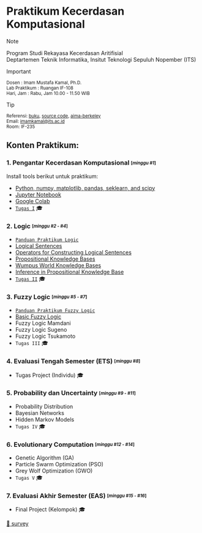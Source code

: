 # Praktikum Kecerdasan Komputasional

> [!NOTE]
> Program Studi Rekayasa Kecerdasan Aritifisial<br />
> Deptartemen Teknik Informatika, Insitut Teknologi Sepuluh Nopember (ITS)

> [!IMPORTANT]
> <sup> Dosen         : Imam Mustafa Kamal, Ph.D. </sup> <br />
> <sup>Lab Praktikum  : Ruangan IF-108 </sup> <br />
> <sup>Hari, Jam      : Rabu, Jam 10.00 - 11.50 WIB </sup>

> [!TIP]
> <sup> Referensi: [buku](https://people.engr.tamu.edu/guni/csce421/files/AI_Russell_Norvig.pdf), [source code](https://github.com/aimacode/aima-python), [aima-berkeley](https://aima.cs.berkeley.edu/) </sup> <br />
> <sup> Email: imamkamal@its.ac.id</sup><br />
> <sup> Room: IF-235</sup>


## Konten Praktikum:
### 1. Pengantar Kecerdasan Komputasional <sub><sup>[_minggu #1_]</sup></sub> <br />
Install tools berikut untuk praktikum:
* [Python, numpy, matplotlib, pandas, seklearn, and scipy](https://github.com/bscpnu/Praktikum-Kecerdasan-Komputasional/blob/main/Praktikum/1%20-%20Pengantar%20Kecerdasan%20Komputasional/1%20Pengantar%20Kecerdasan%20Komputasional.pdf)
* [Jupyter Notebook](https://github.com/bscpnu/Praktikum-Kecerdasan-Komputasional/blob/main/Praktikum/1%20-%20Pengantar%20Kecerdasan%20Komputasional/1%20Pengantar%20Kecerdasan%20Komputasional.pdf)
* [Google Colab](https://github.com/bscpnu/Praktikum-Kecerdasan-Komputasional/blob/main/Praktikum/1%20-%20Pengantar%20Kecerdasan%20Komputasional/1%20Pengantar%20Kecerdasan%20Komputasional.pdf)
* [`Tugas I`](https://github.com/bscpnu/Praktikum-Kecerdasan-Komputasional/blob/main/Praktikum/1%20-%20Pengantar%20Kecerdasan%20Komputasional/1%20Pengantar%20Kecerdasan%20Komputasional.pdf) :mortar_board:

### 2. Logic <sub><sup>[_minggu #2 - #4_]</sup></sub><br />
* [`Panduan Praktikum Logic`](https://github.com/bscpnu/Praktikum-Kecerdasan-Komputasional/blob/main/Praktikum/2%20-%20Logical%20Agents/2%20Panduan%20Praktikum%20Logic.pdf) 
* [Logical Sentences](https://github.com/bscpnu/Praktikum-Kecerdasan-Komputasional/blob/main/Praktikum/2%20-%20Logical%20Agents/logic.ipynb)
* [Operators for Constructing Logical Sentences](https://github.com/bscpnu/Praktikum-Kecerdasan-Komputasional/blob/main/Praktikum/2%20-%20Logical%20Agents/logic.ipynb)
* [Propositional Knowledge Bases](https://github.com/bscpnu/Praktikum-Kecerdasan-Komputasional/blob/main/Praktikum/2%20-%20Logical%20Agents/logic.ipynb)
* [Wumpus World Knowledge Bases](https://github.com/bscpnu/Praktikum-Kecerdasan-Komputasional/blob/main/Praktikum/2%20-%20Logical%20Agents/logic.ipynb)
* [Inference in Propositional Knowledge Base](https://github.com/bscpnu/Praktikum-Kecerdasan-Komputasional/blob/main/Praktikum/2%20-%20Logical%20Agents/logic.ipynb)
* [`Tugas II`](https://github.com/bscpnu/Praktikum-Kecerdasan-Komputasional/blob/main/Praktikum/2%20-%20Logical%20Agents/Tugas%202/Tugas2%20logical%20agents.pdf) :mortar_board:
  
### 3. Fuzzy Logic <sub><sup>[_minggu #5 - #7_]</sup></sub> <br />
* [`Panduan Praktikum Fuzzy Logic`](https://github.com/bscpnu/Praktikum-Kecerdasan-Komputasional/blob/main/Praktikum/3%20-%20Fuzzy%20Logic/3%20Panduan%20praktikum%20fuzzy.pdf)
* [Basic Fuzzy Logic](https://github.com/bscpnu/Praktikum-Kecerdasan-Komputasional/blob/main/Praktikum/3%20-%20Fuzzy%20Logic/Fuzzy_Logic.ipynb)
* Fuzzy Logic Mamdani
* Fuzzy Logic Sugeno
* Fuzzy Logic Tsukamoto
* `Tugas III` :mortar_board:

### 4. Evaluasi Tengah Semester (ETS) <sub><sup>[_minggu #8_]</sup></sub> <br />
* Tugas Project (Individu) :mortar_board:

### 5. Probability dan Uncertainty <sub><sup>[_minggu #9 - #11_]</sup></sub> <br />
* Probability Distribution
* Bayesian Networks
* Hidden Markov Models
* `Tugas IV` :mortar_board:

### 6. Evolutionary Computation <sub><sup>[_minggu #12 - #14_]</sup></sub> <br />
* Genetic Algorithm (GA)
* Particle Swarm Optimization (PSO)
* Grey Wolf Optimization (GWO)
* `Tugas V` :mortar_board:

### 7. Evaluasi Akhir Semester (EAS) <sub><sup>[_minggu #15 - #16_]</sup></sub> <br />
* Final Project (Kelompok) :mortar_board:

[:love_letter: survey](https://forms.gle/KVvhk7Xp8pVB9xbL7)
